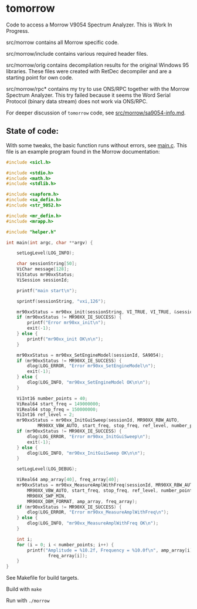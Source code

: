 # tomorrow

Code to access a Morrow V9054 Spectrum Analyzer. This is Work In Progress.

src/morrow contains all Morrow specific code. 

src/morrow/include contains various required header files.

src/morrow/orig contains decompilation results for the original Windows 95 libraries. These files were created with RetDec decompiler and are a starting point for own code.

src/morrow/rpc* contains my try to use ONS/RPC together with the Morrow Spectrum Analyzer. This try failed because it seems the Word Serial Protocol (binary data stream) does not work via ONS/RPC.

For deeper discussion of `tomorrow` code, see [src/morrow/sa9054-info.md](src/morrow/sa9054-info.md).

## State of code:

With some tweaks, the basic function runs without errors, see [main.c](src/morrow/main.c). 
This file is an example program found in the Morrow documentation:

```c
#include <sicl.h>

#include <stdio.h>
#include <math.h>
#include <stdlib.h>

#include <sapform.h>
#include <sa_defin.h>
#include <str_9052.h>

#include <mr_defin.h>
#include <mrapp.h>

#include "helper.h"

int main(int argc, char **argv) {

	setLogLevel(LOG_INFO);

	char sessionString[50];
	ViChar message[128];
	ViStatus mr90xxStatus;
	ViSession sessionId;

	printf("main start\n");

	sprintf(sessionString, "vxi,126");

	mr90xxStatus = mr90xx_init(sessionString, VI_TRUE, VI_TRUE, &sessionId);
	if (mr90xxStatus != MR90XX_IE_SUCCESS) {
		printf("Error mr90xx_init\n");
		exit(-1);
	} else {
		printf("mr90xx_init OK\n\n");
	}

	mr90xxStatus = mr90xx_SetEngineModel(sessionId, SA9054);
	if (mr90xxStatus != MR90XX_IE_SUCCESS) {
		dlog(LOG_ERROR, "Error mr90xx_SetEngineModel\n");
		exit(-1);
	} else {
		dlog(LOG_INFO, "mr90xx_SetEngineModel OK\n\n");
	}

	ViInt16 number_points = 40;
	ViReal64 start_freq = 149000000;
	ViReal64 stop_freq = 150000000;
	ViInt16 ref_level = 2;
	mr90xxStatus = mr90xx_InitGuiSweep(sessionId, MR90XX_RBW_AUTO,
			MR90XX_VBW_AUTO, start_freq, stop_freq, ref_level, number_points);
	if (mr90xxStatus != MR90XX_IE_SUCCESS) {
		dlog(LOG_ERROR, "Error mr90xx_InitGuiSweep\n");
		exit(-1);
	} else {
		dlog(LOG_INFO, "mr90xx_InitGuiSweep OK\n\n");
	}

	setLogLevel(LOG_DEBUG);

	ViReal64 amp_array[40], freq_array[40];
	mr90xxStatus = mr90xx_MeasureAmplWithFreq(sessionId, MR90XX_RBW_AUTO,
		MR90XX_VBW_AUTO, start_freq, stop_freq, ref_level, number_points,
		MR90XX_SWP_MIN,
		MR90XX_DBM_FORMAT, amp_array, freq_array);
	if (mr90xxStatus != MR90XX_IE_SUCCESS) {
		dlog(LOG_ERROR, "Error mr90xx_MeasureAmplWithFreq\n");
	} else {
		dlog(LOG_INFO, "mr90xx_MeasureAmplWithFreq OK\n");
	}

	int i;
	for (i = 0; i < number_points; i++) {
		printf("Amplitude = %10.2f, Frequency = %10.0f\n", amp_array[i],
				freq_array[i]);
	}
}

```
	
See Makefile for build targets.

Build with
	`make`

Run with
	`./morrow`
	
	